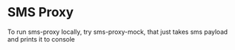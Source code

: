 # SMS Proxy

To run sms-proxy locally, try sms-proxy-mock, that just takes sms payload and prints it to console
